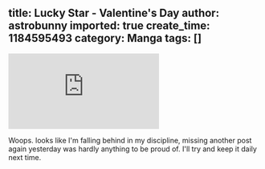 title: Lucky Star - Valentine's Day
author: astrobunny
imported: true
create_time: 1184595493
category: Manga
tags: []
---
 ![Lucky Star 8-1](http://gallery.astrobunny.net/main.php?g2_view=core.DownloadItem&g2_itemId=858)  
  
Woops. looks like I'm falling behind in my discipline, missing another post again yesterday was hardly anything to be proud of. I'll try and keep it daily next time.